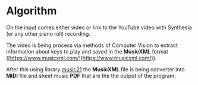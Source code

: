 # Algorithm

On the input comes either video or link to the YouTube video with Synthesia (or any other piano roll) recording.  

The video is being process via methods of Computer Vision to extract information about keys to play and saved in the **MusicXML** format ([https://www.musicxml.com/](https://www.musicxml.com/)).

After this using library [music21](http://web.mit.edu/music21/) the **MusicXML** file is being converter into **MIDI** file and sheet music **PDF** that are the the output of the program.
